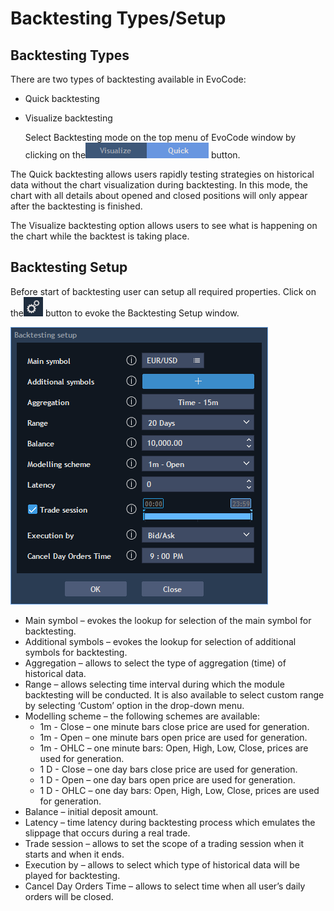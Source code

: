 # Backtesting Types/Setup

## **Backtesting Types**

There are two types of backtesting available in EvoCode:

* Quick backtesting
* Visualize backtesting

  Select Backtesting mode on the top menu of EvoCode window by clicking on the![](../../.gitbook/assets/3%20%2843%29.png) button.

The Quick backtesting allows users rapidly testing strategies on historical data without the chart visualization during backtesting. In this mode, the chart with all details about opened and closed positions will only appear after the backtesting is finished.

The Visualize backtesting option allows users to see what is happening on the chart while the backtest is taking place.

## **Backtesting Setup**

Before start of backtesting user can setup all required properties. Click on the![](../../.gitbook/assets/1%20%2817%29.png) button to evoke the Backtesting Setup window.

![](../../.gitbook/assets/2%20%2843%29.png)

* Main symbol – evokes the lookup for selection of the main symbol for backtesting.
* Additional symbols – evokes the lookup for selection of additional symbols for backtesting.
* Aggregation – allows to select the type of aggregation \(time\) of historical data.
* Range – allows selecting time interval during which the module backtesting will be conducted. It is also available to select custom range by selecting ‘Custom’ option in the drop-down menu.
* Modelling scheme – the following schemes are available:
  * 1m - Close – one minute bars close price are used for generation.
  * 1m - Open – one minute bars open price are used for generation.
  * 1m - OHLC – one minute bars: Open, High, Low, Close, prices are used for generation.
  * 1 D - Close – one day bars close price are used for generation.
  * 1 D - Open – one day bars open price are used for generation.
  * 1 D - OHLC – one day bars: Open, High, Low, Close, prices are used for generation.
* Balance – initial deposit amount.
* Latency – time latency during backtesting process which emulates the slippage that occurs during a real trade.
* Trade session – allows to set the scope of a trading session when it starts and when it ends.
* Execution by – allows to select which type of historical data will be played for backtesting. 
* Cancel Day Orders Time – allows to select time when all user’s daily orders will be closed.

